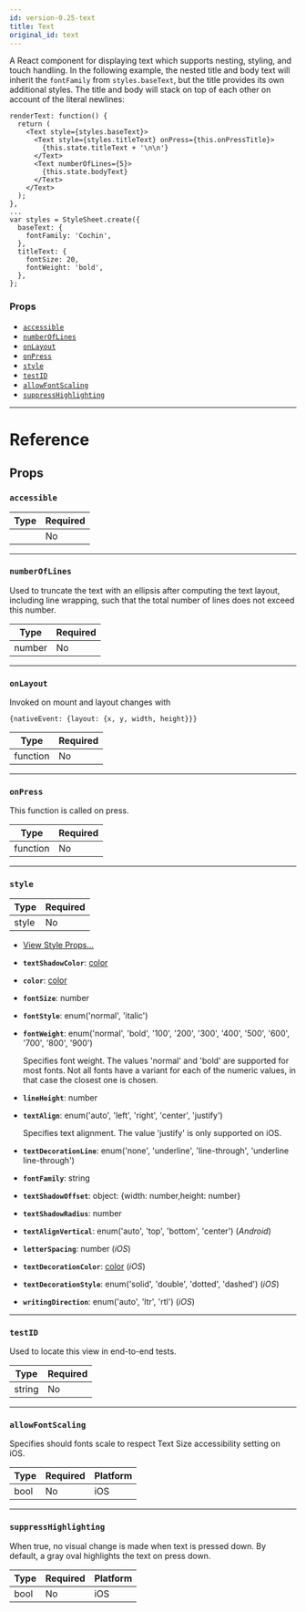 ```yaml
---
id: version-0.25-text
title: Text
original_id: text
---
```


A React component for displaying text which supports nesting, styling, and touch handling. In the following example, the nested title and body text will inherit the `fontFamily` from `styles.baseText`, but the title provides its own additional styles. The title and body will stack on top of each other on account of the literal newlines:

```
renderText: function() {
  return (
    <Text style={styles.baseText}>
      <Text style={styles.titleText} onPress={this.onPressTitle}>
        {this.state.titleText + '\n\n'}
      </Text>
      <Text numberOfLines={5}>
        {this.state.bodyText}
      </Text>
    </Text>
  );
},
...
var styles = StyleSheet.create({
  baseText: {
    fontFamily: 'Cochin',
  },
  titleText: {
    fontSize: 20,
    fontWeight: 'bold',
  },
};
```

### Props

* [`accessible`](text.md#accessible)
* [`numberOfLines`](text.md#numberoflines)
* [`onLayout`](text.md#onlayout)
* [`onPress`](text.md#onpress)
* [`style`](text.md#style)
* [`testID`](text.md#testid)
* [`allowFontScaling`](text.md#allowfontscaling)
* [`suppressHighlighting`](text.md#suppresshighlighting)

---

# Reference

## Props

### `accessible`

| Type | Required |
| ---- | -------- |
|      | No       |

---

### `numberOfLines`

Used to truncate the text with an ellipsis after computing the text layout, including line wrapping, such that the total number of lines does not exceed this number.

| Type   | Required |
| ------ | -------- |
| number | No       |

---

### `onLayout`

Invoked on mount and layout changes with

`{nativeEvent: {layout: {x, y, width, height}}}`

| Type     | Required |
| -------- | -------- |
| function | No       |

---

### `onPress`

This function is called on press.

| Type     | Required |
| -------- | -------- |
| function | No       |

---

### `style`

| Type  | Required |
| ----- | -------- |
| style | No       |

* [View Style Props...](view-style-props.md#style)

* **`textShadowColor`**: [color](colors.md)

* **`color`**: [color](colors.md)

* **`fontSize`**: number

* **`fontStyle`**: enum('normal', 'italic')

* **`fontWeight`**: enum('normal', 'bold', '100', '200', '300', '400', '500', '600', '700', '800', '900')

  Specifies font weight. The values 'normal' and 'bold' are supported for most fonts. Not all fonts have a variant for each of the numeric values, in that case the closest one is chosen.

* **`lineHeight`**: number

* **`textAlign`**: enum('auto', 'left', 'right', 'center', 'justify')

  Specifies text alignment. The value 'justify' is only supported on iOS.

* **`textDecorationLine`**: enum('none', 'underline', 'line-through', 'underline line-through')

* **`fontFamily`**: string

* **`textShadowOffset`**: object: {width: number,height: number}

* **`textShadowRadius`**: number

* **`textAlignVertical`**: enum('auto', 'top', 'bottom', 'center') (_Android_)

* **`letterSpacing`**: number (_iOS_)

* **`textDecorationColor`**: [color](colors.md) (_iOS_)

* **`textDecorationStyle`**: enum('solid', 'double', 'dotted', 'dashed') (_iOS_)

* **`writingDirection`**: enum('auto', 'ltr', 'rtl') (_iOS_)

---

### `testID`

Used to locate this view in end-to-end tests.

| Type   | Required |
| ------ | -------- |
| string | No       |

---

### `allowFontScaling`

Specifies should fonts scale to respect Text Size accessibility setting on iOS.

| Type | Required | Platform |
| ---- | -------- | -------- |
| bool | No       | iOS      |

---

### `suppressHighlighting`

When true, no visual change is made when text is pressed down. By default, a gray oval highlights the text on press down.

| Type | Required | Platform |
| ---- | -------- | -------- |
| bool | No       | iOS      |
